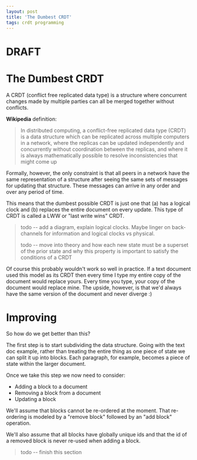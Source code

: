```yaml
---
layout: post
title: 'The Dumbest CRDT'
tags: crdt programming
---
```


# DRAFT

# The Dumbest CRDT

A CRDT (conflict free replicated data type) is a structure where concurrent changes made by multiple parties can all be merged together without conflicts.

**Wikipedia** definition:
> In distributed computing, a conflict-free replicated data type (CRDT) is a data structure which can be replicated across multiple computers in a network, where the replicas can be updated independently and concurrently without coordination between the replicas, and where it is always mathematically possible to resolve inconsistencies that might come up

Formally, however, the only constraint is that all peers in a network have the same representation of a structure after seeing the same sets of messages for updating that structure. These messages can arrive in any order and over any period of time.

This means that the dumbest possible CRDT is just one that (a) has a logical clock and (b) replaces the entire document on every update. This type of CRDT is called a LWW or "last write wins" CRDT.

> todo -- add a diagram, explain logical clocks. Maybe linger on back-channels for information and logical clocks vs physical.
> 
> todo -- move into theory and how each new state must be a superset of the prior state and why this property is important to satisfy the conditions of a CRDT

Of course this probably wouldn't work so well in practice. If a text document used this model as its CRDT then every time I type my entire copy of the document would replace yours. Every time you type, your copy of the document would replace mine. The upside, however, is that we'd always have the same version of the document and never diverge :)

# Improving

So how do we get better than this?

The first step is to start subdividing the data structure. Going with the text doc example, rather than treating the entire thing as one piece of state we can split it up into blocks. Each paragraph, for example, becomes a piece of state within the larger document.

Once we take this step we now need to consider:
- Adding a block to a document
- Removing a block from a document
- Updating a block

We'll assume that blocks cannot be re-ordered at the moment. That re-ordering is modeled by a "remove block" followed by an "add block" operation.

We'll also assume that all blocks have globally unique ids and that the id of a removed block is never re-used when adding a block.

> todo -- finish this section